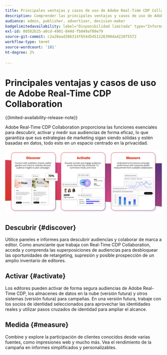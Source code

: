 ```yaml
---
title: Principales ventajas y casos de uso de Adobe Real-Time CDP Collaboration
description: Comprender las principales ventajas y casos de uso de Adobe Real-Time CDP Collaboration
audience: admin, publisher, advertiser, decision-maker
badgelimitedavailability: label="Disponibilidad limitada" type="Informative" url="https://helpx.adobe.com/legal/product-descriptions/real-time-customer-data-platform-collaboration.html newtab=true"
exl-id: 88582b25-a0cd-4901-844d-fb049af09e79
source-git-commit: c2a20aad386314f654d5451126390da4228f5572
workflow-type: tm+mt
source-wordcount: '181'
ht-degree: 2%

---
```


# Principales ventajas y casos de uso de Adobe Real-Time CDP Collaboration

{{limited-availability-release-note}}

Adobe Real-Time CDP Collaboration proporciona las funciones esenciales para descubrir, activar y medir sus audiencias de forma eficaz, lo que garantiza que sus estrategias de marketing sigan siendo sólidas y estén basadas en datos, todo esto en un espacio centrado en la privacidad.

![Ventajas y casos de uso de Real-Time CDP Collaboration](/help/assets/benefits-use-cases/discover-activate-measure.png)

## Descubrir {#discover}

Utilice paneles e informes para descubrir audiencias y colaborar de marca a editor.
Como anunciante que trabaja con Real-Time CDP Collaboration, acceda y comprenda las superposiciones de audiencias para desbloquear las oportunidades de retargeting, supresión y posible prospección de un amplio inventario de editores.

## Activar {#activate}

Los editores pueden activar de forma segura audiencias de Adobe Real-Time CDP, los almacenes de datos en la nube (versión futura) y otros sistemas (versión futura) para campañas.
En una versión futura, trabaje con los socios de identidad seleccionados para aprovechar las identidades reales y utilizar pasos cruzados de identidad para ampliar el alcance.

## Medida {#measure}

Combine y explore la participación de clientes conocidos desde varias fuentes, como impresiones web y mucho más.
Vea el rendimiento de la campaña en informes simplificados y personalizables.
